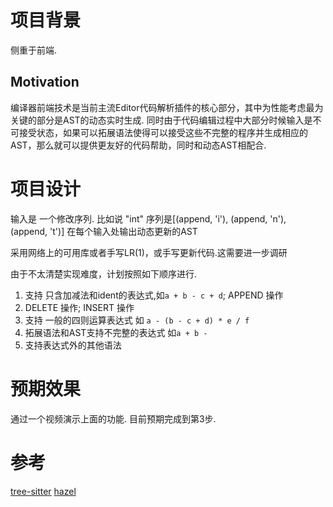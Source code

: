 # 项目背景
侧重于前端.

## Motivation
编译器前端技术是当前主流Editor代码解析插件的核心部分，其中为性能考虑最为关键的部分是AST的动态实时生成. 同时由于代码编辑过程中大部分时候输入是不可接受状态，如果可以拓展语法使得可以接受这些不完整的程序并生成相应的AST，那么就可以提供更友好的代码帮助，同时和动态AST相配合.

# 项目设计

输入是 一个修改序列. 比如说 "int"
序列是[(append, 'i'), (append, 'n'), (append, 't')]
在每个输入处输出动态更新的AST

采用网络上的可用库或者手写LR(1)，或手写更新代码.这需要进一步调研

由于不太清楚实现难度，计划按照如下顺序进行.
1. 支持 只含加减法和ident的表达式,如`a + b - c + d`; APPEND 操作
2. DELETE 操作; INSERT 操作
3. 支持 一般的四则运算表达式 如 `a - (b - c + d) * e / f`
4. 拓展语法和AST支持不完整的表达式 如`a + b -`
5. 支持表达式外的其他语法

# 预期效果
通过一个视频演示上面的功能.
目前预期完成到第3步.

# 参考
[tree-sitter](https://tree-sitter.github.io/tree-sitter/index.html)
[hazel](https://github.com/hazelgrove/hazel)

